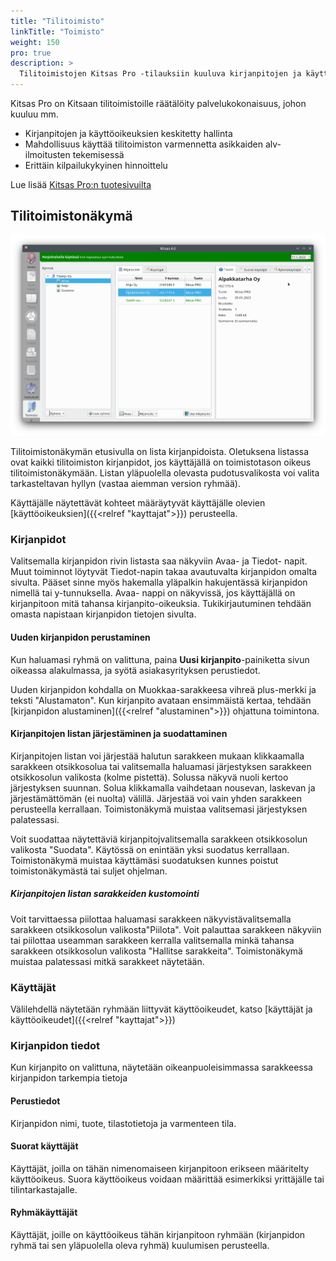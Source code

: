 ```yaml
---
title: "Tilitoimisto"
linkTitle: "Toimisto"
weight: 150
pro: true
description: >
  Tilitoimistojen Kitsas Pro -tilauksiin kuuluva kirjanpitojen ja käyttäjien keskitetty hallinta
---
```


Kitsas Pro on Kitsaan tilitoimistoille räätälöity palvelukokonaisuus, johon kuuluu mm.

- Kirjanpitojen ja käyttöoikeuksien keskitetty hallinta
- Mahdollisuus käyttää tilitoimiston varmennetta asikkaiden alv-ilmoitusten tekemisessä
- Erittäin kilpailukykyinen hinnoittelu

Lue lisää [Kitsas Pro:n tuotesivuilta](/pro)

## Tilitoimistonäkymä

![](/img/fi/toimisto/toimisto.png)

Tilitoimistonäkymän etusivulla on lista kirjanpidoista. Oletuksena listassa ovat kaikki tilitoimiston kirjanpidot, jos käyttäjällä on toimistotason oikeus tilitoimistonäkymään. Listan yläpuolella olevasta pudotusvalikosta voi valita tarkasteltavan hyllyn (vastaa aiemman version ryhmää). 


Käyttäjälle näytettävät kohteet määräytyvät käyttäjälle olevien [käyttöoikeuksien]({{<relref "kayttajat">}}) perusteella.

### Kirjanpidot

Valitsemalla kirjanpidon rivin listasta saa näkyviin Avaa- ja Tiedot- napit. Muut toiminnot löytyvät Tiedot-napin takaa avautuvalta kirjanpidon omalta sivulta. Pääset sinne myös hakemalla yläpalkin hakujentässä kirjanpidon nimellä tai y-tunnuksella. Avaa- nappi on näkyvissä, jos käyttäjällä on kirjanpitoon mitä tahansa kirjanpito-oikeuksia. Tukikirjautuminen tehdään omasta napistaan kirjanpidon tietojen sivulta. 

#### Uuden kirjanpidon perustaminen

Kun haluamasi ryhmä on valittuna, paina **Uusi kirjanpito**-painiketta sivun oikeassa alakulmassa, ja syötä asiakasyrityksen perustiedot.

Uuden kirjanpidon kohdalla on Muokkaa-sarakkeesa vihreä plus-merkki ja teksti "Alustamaton". Kun kirjanpito avataan ensimmäistä kertaa, tehdään [kirjanpidon alustaminen]({{<relref "alustaminen">}}) ohjattuna toimintona.

#### Kirjanpitojen listan järjestäminen ja suodattaminen

Kirjanpitojen listan voi järjestää halutun sarakkeen mukaan klikkaamalla sarakkeen otsikkosolua tai valitsemalla haluamasi järjestyksen sarakkeen otsikkosolun valikosta (kolme pistettä).   Solussa näkyvä nuoli kertoo järjestyksen suunnan. Solua klikkamalla vaihdetaan nousevan, laskevan ja järjestämättömän (ei nuolta) välillä. Järjestää voi vain yhden sarakkeen perusteella kerrallaan. Toimistonäkymä muistaa valitsemasi järjestyksen palatessasi. 

Voit suodattaa näytettäviä kirjanpitojvalitsemalla sarakkeen otsikkosolun valikosta "Suodata". Käytössä on enintään yksi suodatus kerrallaan. Toimistonäkymä muistaa käyttämäsi suodatuksen kunnes poistut toimistonäkymästä tai suljet ohjelman. 

##### Kirjanpitojen listan sarakkeiden kustomointi

Voit tarvittaessa piilottaa haluamasi sarakkeen näkyvistävalitsemalla sarakkeen otsikkosolun valikosta"Piilota". Voit palauttaa sarakkeen näkyviin tai piilottaa useamman sarakkeen kerralla valitsemalla minkä tahansa sarakkeen otsikkosolun valikosta "Hallitse sarakkeita". Toimistonäkymä muistaa palatessasi mitkä sarakkeet näytetään.  




### Käyttäjät

Välilehdellä näytetään ryhmään liittyvät käyttöoikeudet, katso [käyttäjät ja käyttöoikeudet]({{<relref "kayttajat">}})

### Kirjanpidon tiedot

Kun kirjanpito on valittuna, näytetään oikeanpuoleisimmassa sarakkeessa kirjanpidon tarkempia tietoja

#### Perustiedot

Kirjanpidon nimi, tuote, tilastotietoja ja varmenteen tila.

#### Suorat käyttäjät

Käyttäjät, joilla on tähän nimenomaiseen kirjanpitoon erikseen määritelty käyttöoikeus. Suora käyttöoikeus voidaan määrittää esimerkiksi yrittäjälle tai tilintarkastajalle.

#### Ryhmäkäyttäjät

Käyttäjät, joille on käyttöoikeus tähän kirjanpitoon ryhmään (kirjanpidon ryhmä tai sen yläpuolella oleva ryhmä) kuulumisen perusteella.

